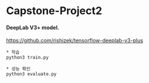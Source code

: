 # Capstone-Project2


#### DeepLab V3+ model.
https://github.com/rishizek/tensorflow-deeplab-v3-plus

```
* 학습
python3 train.py

* 성능 확인
python3 evaluate.py
```